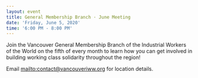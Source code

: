 ```yaml
---
layout: event
title: General Membership Branch · June Meeting
date: 'Friday, June 5, 2020'
time: '6:00 PM - 8:00 PM'
---
```


Join the Vancouver General Membership Branch of the Industrial Workers of the World on the fifth of every month to learn how you can get involved in building working class solidarity throughout the region!

Email <mailto:contact@vancouveriww.org> for location details.
